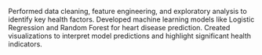 Performed data cleaning, feature engineering, and exploratory analysis to identify key health factors. Developed machine learning models like Logistic Regression and Random Forest for heart disease prediction. Created visualizations to interpret model predictions and highlight significant health indicators.
